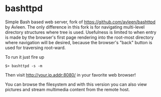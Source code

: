 # bashttpd
Simple Bash based web server, fork of https://github.com/avleen/bashttpd by Avleen.  The only difference in this fork is for navigating multi-level directory structures where tree is used.  Usefulness is limited to when entry is made by the browser's first page rendering into the root-most directory where navigation will be desired, because the browser's "back" button is used for traversing root-ward.

To run it just fire up 
```shell
$> bashttpd -s -m 
```
Then visit http://your.ip.addr:8080/ in your favorite web browser! 

You can browse the filesystem and with this version you can also view pictures and stream multimedia content from the remote host. 
